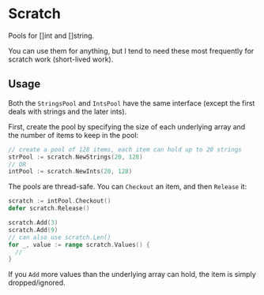 # Scratch
Pools for []int and []string.

You can use them for anything, but I tend to need these most frequently for
scratch work (short-lived work).

## Usage
Both the `StringsPool` and `IntsPool` have the same interface (except the first deals with strings and the later ints).

First, create the pool by specifying the size of each underlying array and the number of items to keep in the pool:

```go
// create a pool of 128 items, each item can hold up to 20 strings
strPool := scratch.NewStrings(20, 128)
// OR
intPool := scratch.NewInts(20, 128)
```

The pools are thread-safe. You can `Checkout` an item, and then `Release` it:

```go
scratch := intPool.Checkout()
defer scratch.Release()

scratch.Add(3)
scratch.Add(9)
// can also use scratch.Len()
for _, value := range scratch.Values() {
  //
}
```

If you `Add` more values than the underlying array can hold, the item is simply dropped/ignored.
